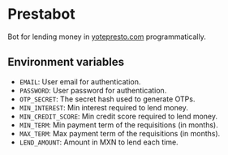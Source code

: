 # Prestabot

Bot for lending money in [yotepresto.com](https://www.yotepresto.com/) programmatically.

## Environment variables

* `EMAIL`: User email for authentication.
* `PASSWORD`: User password for authentication.
* `OTP_SECRET`: The secret hash used to generate OTPs.
* `MIN_INTEREST`: Min interest required to lend money.
* `MIN_CREDIT_SCORE`: Min credit score required to lend money.
* `MIN_TERM`: Min payment term of the requisitions (in months).
* `MAX_TERM`: Max payment term of the requisitions (in months).
* `LEND_AMOUNT`: Amount in MXN to lend each time.
